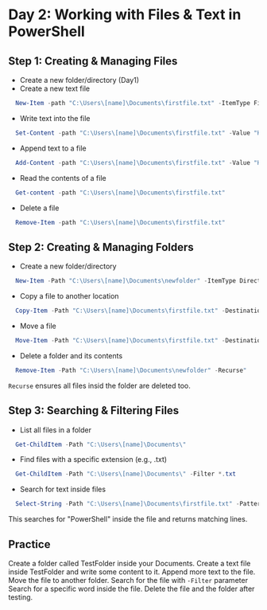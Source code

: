 # Day 2: Working with Files & Text in PowerShell

## Step 1: Creating & Managing Files
-  Create a new folder/directory (Day1)
-  Create a new text file
```PowerShell
  New-Item -path "C:\Users\[name]\Documents\firstfile.txt" -ItemType File
```
-  Write text into the file
```PowerShell
  Set-Content -path "C:\Users\[name]\Documents\firstfile.txt" -Value "Hello, World!"
```
-  Append text to a file
``` PowerShell
  Add-Content -path "C:\Users\[name]\Documents\firstfile.txt" -Value "Hello, PowerShell!"
```
-  Read the contents of a file
``` PowerShell
  Get-content -path "C:\Users\[name]\Documents\firstfile.txt" 
```
-  Delete a file
```PowerShell
  Remove-Item -path "C:\Users\[name]\Documents\firstfile.txt"
```

## Step 2: Creating & Managing Folders
- Create a new folder/directory 
``` PowerShell
  New-Item -Path "C:\Users\[name]\Documents\newfolder" -ItemType Directory
```
- Copy a file to another location
``` PowerShell
  Copy-Item -Path "C:\Users\[name]\Documents\firstfile.txt" -Destination "C:\Users\[name]\Documents\newfolder\"
```
- Move a file
``` PowerShell
  Move-Item -Path "C:\Users\[name]\Documents\firstfile.txt" -Destination "C:\Users\[name]\Documents\newfolder\"
```
- Delete a folder and its contents
``` PowerShell
  Remove-Item -Path "C:\Users\[name]\Documents\newfolder" -Recurse"
```
`Recurse` ensures all files insid the folder are deleted too.

## Step 3: Searching & Filtering Files
- List all files in a folder
``` PowerShell
  Get-ChildItem -Path "C:\Users\[name]\Documents\"
```
- Find files with a specific extension (e.g., .txt)
``` PowerShell
  Get-ChildItem -Path "C:\Users\[name]\Documents\" -Filter *.txt
```
- Search for text inside files
``` PowerShell
  Select-String -Path "C:\Users\[name]\Documents\firstfile.txt" -Pattern "PowerShell" 
```
This searches for "PowerShell" inside the file and returns matching lines.

## Practice
Create a folder called TestFolder inside your Documents.
Create a text file inside TestFolder and write some content to it.
Append more text to the file.
Move the file to another folder.
Search for the file with `-Filter` parameter
Search for a specific word inside the file.
Delete the file and the folder after testing.
